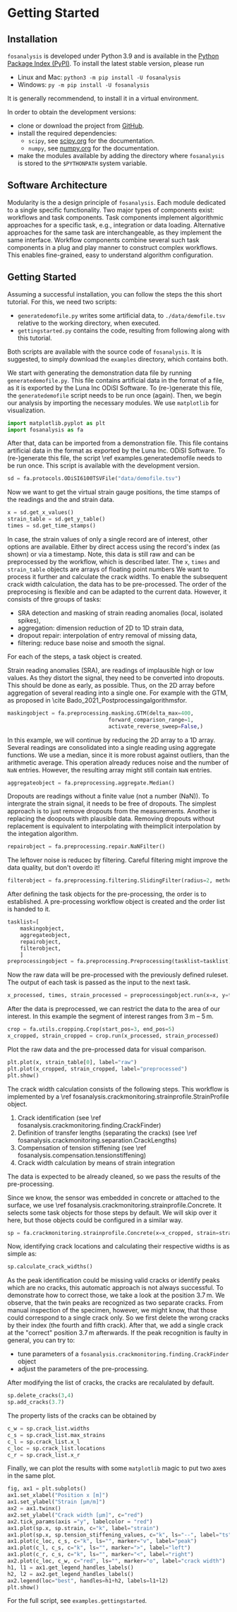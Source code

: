 # Getting Started

## Installation
`fosanalysis` is developed under Python 3.9 and is available in the
[Python Package Index (PyPI)](https://pypi.org/project/fosanalysis/).
To install the latest stable version, please run
- Linux and Mac: `python3 -m pip install -U fosanalysis`
- Windows: `py -m pip install -U fosanalysis`

It is generally recommendend, to install it in a virtual environment.

In order to obtain the development versions:
- clone or download the project from [GitHub](https://github.com/TUD-IMB/fosanalysis).
- install the required dependencies:
    - `scipy`, see [scipy.org](https://scipy.org) for the documentation.
    - `numpy`, see [numpy.org](https://numpy.org) for the documentation.
- make the modules available by adding the directory where `fosanalysis` is stored to the `$PYTHONPATH` system variable.

## Software Architecture
Modularity is the a design principle of `fosanalysis`.
Each module dedicated to a single specific functionality.
Two major types of components exist: workflows and task components.
Task components implement algorithmic approaches for a specific task, e.g., integration or data loading.
Alternative approaches for the same task are interchangeable, as they implement the same interface.
Workflow components combine several such task components in a plug and play manner to construct complex workflows.
This enables fine-grained, easy to understand algorithm configuration.

## Getting Started
Assuming a successful installation, you can follow the steps the this short tutorial.
For this, we need two scripts:
- `generatedemofile.py` writes some artificial data, to `./data/demofile.tsv` relative to the working directory, when executed.
- `gettingstarted.py` contains the code, resulting from following along with this tutorial.

Both scripts are available with the source code of `fosanalysis`.
It is suggested, to simply download the `examples` directory, which contains both.

We start with generating the demonstration data file by running `generatedemofile.py`.
This file contains artificial data in the format of a file, as it is exported by the Luna Inc ODiSI Software.
To (re-)generate this file, the `generatedemofile` script needs to be run once (again).
Then, we begin our analysis by importing the necessary modules.
We use `matplotlib` for visualization.

```.py
import matplotlib.pyplot as plt
import fosanalysis as fa
```

After that, data can be imported from a demonstration file.
This file contains artificial data in the format as exported by the Luna Inc. ODiSI Software.
To (re-)generate this file, the script \ref examples.generatedemofile needs to be run once.
This script is available with the development version.

```.py
sd = fa.protocols.ODiSI6100TSVFile("data/demofile.tsv")
```

Now we want to get the virtual strain gauge positions, the time stamps of the readings and the and strain data.

```.py
x = sd.get_x_values()
strain_table = sd.get_y_table()
times = sd.get_time_stamps()
```

In case, the strain values of only a single record are of interest, other options are available.
Either by direct access using the record's index (as shown) or via a timestamp.
Note, this data is still raw and can be preprocessed by the workflow, which is described later.
The `x`, `times` and `strain_table` objects are arrays of floating point numbers
We want to process it further and calculate the crack widths.
To enable the subsequent crack width calculation, the data has to be pre-processed.
The order of the preprocesing is flexible and can be adapted to the current data.
However, it consists of thre groups of tasks:
- SRA detection and masking of strain reading anomalies (local, isolated spikes),
- aggregation: dimension reduction of 2D to 1D strain data,
- dropout repair: interpolation of entry removal of missing data,
- filtering: reduce base noise and smooth the signal.

For each of the steps, a task object is created.

Strain reading anomalies (SRA), are readings of implausible high or low values.
As they distort the signal, they need to be converted into dropouts.
This should be done as early, as possible.
Thus, on the 2D array before aggregation of several reading into a single one.
For example with the GTM, as proposed in \cite Bado_2021_Postprocessingalgorithmsfor.

```.py
maskingobject = fa.preprocessing.masking.GTM(delta_max=400,
								forward_comparison_range=1,
								activate_reverse_sweep=False,)
```

In this example, we will continue by reducing the 2D array to a 1D array.
Several readings are consolidated into a single reading using aggregate functions.
We use a median, since it is more robust against outliers, than the arithmetic average.
This operation already reduces noise and the number of `NaN` entries.
However, the resulting array might still contain `NaN` entries.

```.py
aggregateobject = fa.preprocessing.aggregate.Median()
```

Dropouts are readings without a finite value (not a number (NaN)).
To intergrate the strain signal, it needs to be free of dropouts.
The simplest approach is to just remove dropouts from the measurements.
Another is replacing the doopouts with plausible data.
Removing dropouts without replacement is equivalent to interpolating
with theimplicit interpolation by the integation algorithm.

```.py
repairobject = fa.preprocessing.repair.NaNFilter()
```

The leftover noise is reducec by filtering.
Careful filtering might improve the data quality, but don't overdo it!

```.py
filterobject = fa.preprocessing.filtering.SlidingFilter(radius=2, method="nanmean")
```

After defining the task objects for the pre-processing, the order is to established.
A pre-processing workflow object is created and the order list is handed to it.

```.py
tasklist=[
	maskingobject,
	aggregateobject,
	repairobject,
	filterobject,
	]
preprocessingobject = fa.preprocessing.Preprocessing(tasklist=tasklist)
```

Now the raw data will be pre-processed with the previously defined ruleset.
The output of each task is passed as the input to the next task.

```.py
x_processed, times, strain_processed = preprocessingobject.run(x=x, y=times, z=strain_table)
```

After the data is preprocessed, we can restrict the data to the area of our interest.
In this example the segment of interest ranges from 3 m – 5 m.

```.py
crop = fa.utils.cropping.Crop(start_pos=3, end_pos=5)
x_cropped, strain_cropped = crop.run(x_processed, strain_processed)
```

Plot the raw data and the pre-processed data for visual comparison.

```.py
plt.plot(x, strain_table[0], label="raw")
plt.plot(x_cropped, strain_cropped, label="preprocessed")
plt.show()
```

The crack width calculation consists of the following steps.
This workflow is implemented by a \ref fosanalysis.crackmonitoring.strainprofile.StrainProfile object.

1. Crack identification (see \ref fosanalysis.crackmonitoring.finding.CrackFinder)
2. Definition of transfer lengths (separating the cracks) (see \ref fosanalysis.crackmonitoring.separation.CrackLengths)
3. Compensation of tension stiffening (see \ref fosanalysis.compensation.tensionstiffening)
4. Crack width calculation by means of strain integration

The data is expected to be already cleaned, so we pass the results of the pre-processing.

Since we know, the sensor was embedded in concrete or attached to the surface, we use \ref fosanalysis.crackmonitoring.strainprofile.Concrete.
It selects some task objects for those steps by default.
We will skip over it here, but those objects could be configured in a similar way.

```.py
sp = fa.crackmonitoring.strainprofile.Concrete(x=x_cropped, strain=strain_cropped)
```

Now, identifying crack locations and calculating their respective widths is as simple as:

```.py
sp.calculate_crack_widths()
```

As the peak identification could be missing valid cracks or identify peaks which are no cracks, this automatic approach is not always successful.
To demonstrate how to correct those, we take a look at the position 3.7 m.
We observe, that the twin peaks are recognized as two separate cracks.
From manual inspection of the specimen, however, we might know, that those could correspond to a single crack only.
So we first delete the wrong cracks by their index (the fourth and fifth crack).
After that, we add a single crack at the "correct" position 3.7 m afterwards.
If the peak recognition is faulty in general, you can try to:
- tune parameters of a `fosanalysis.crackmonitoring.finding.CrackFinder` object
- adjust the parameters of the pre-processing.

After modifying the list of cracks, the cracks are recalulated by default.

```.py
sp.delete_cracks(3,4)
sp.add_cracks(3.7)
```

The property lists of the cracks can be obtained by

```.py
c_w = sp.crack_list.widths
c_s = sp.crack_list.max_strains
c_l = sp.crack_list.x_l
c_loc = sp.crack_list.locations
c_r = sp.crack_list.x_r
```

Finally, we can plot the results with some `matplotlib` magic to put two axes in the same plot.

```.py
fig, ax1 = plt.subplots()
ax1.set_xlabel("Position x [m]")
ax1.set_ylabel("Strain [µm/m]")
ax2 = ax1.twinx()
ax2.set_ylabel("Crack width [µm]", c="red")
ax2.tick_params(axis ="y", labelcolor = "red") 
ax1.plot(sp.x, sp.strain, c="k", label="strain")
ax1.plot(sp.x, sp.tension_stiffening_values, c="k", ls="--", label="ts")
ax1.plot(c_loc, c_s, c="k", ls="", marker="v", label="peak")
ax1.plot(c_l, c_s, c="k", ls="", marker=">", label="left")
ax1.plot(c_r, c_s, c="k", ls="", marker="<", label="right")
ax2.plot(c_loc, c_w, c="red", ls="", marker="o", label="crack width")
h1, l1 = ax1.get_legend_handles_labels()
h2, l2 = ax2.get_legend_handles_labels()
ax2.legend(loc="best", handles=h1+h2, labels=l1+l2)
plt.show()
```

For the full script, see `examples.gettingstarted`.
